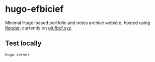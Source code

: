 # hugo-efbicief
Minimal Hugo-based portfolio and notes archive website, hosted using [Render](https://render.com/), currently on [git.fbcf.xyz](https://git.fbcf.xyz/).

## Test locally
`hugo server`
